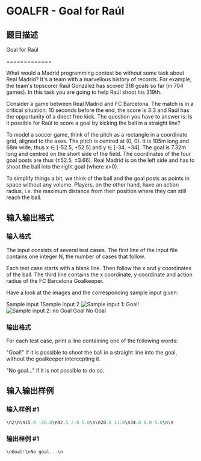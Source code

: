 # GOALFR - Goal for Raúl

## 题目描述

Goal for Raúl

=============

What would a Madrid programming contest be without some task about Real Madrid? It's a team with a marvellous history of records. For example, the team's topscorer Raúl González has scored 318 goals so far (in 704 games). In this task you are going to help Raúl shoot his 319th.

Consider a game between Real Madrid and FC Barcelona. The match is in a critical situation: 10 seconds before the end, the score is 3:3 and Raúl has the opportunity of a direct free kick. The question you have to answer is: Is it possible for Raúl to score a goal by kicking the ball in a straight line?

To model a soccer game, think of the pitch as a rectangle in a coordinate grid, aligned to the axes. The pitch is centred at (0, 0). It is 105m long and 68m wide, thus x ∈ \[-52.5, +52.5\] and y ∈ \[-34, +34\]. The goal is 7.32m long and centred on the short side of the field. The coordinates of the four goal posts are thus (±52.5, ±3.66). Real Madrid is on the left side and has to shoot the ball into the right goal (where x>0).

To simplify things a bit, we think of the ball and the goal posts as points in space without any volume. Players, on the other hand, have an action radius, i.e. the maximum distance from their position where they can still reach the ball.

## 输入输出格式

### 输入格式

The input consists of several test cases. The first line of the input file contains one integer N, the number of cases that follow.

Each test case starts with a blank line. Then follow the x and y coordinates of the ball. The third line contains the x coordinate, y coordinate and action radius of the FC Barcelona Goalkeeper.

Have a look at the images and the corresponding sample input given:

Sample input 1Sample input 2 ![Sample input 1: Goal!](../../../content/jbw:goal_for_raul_1.png "Sample input 1: Goal!") ![Sample input 2: no Goal](http://www.spoj.com/content/jbw:goal_for_raul_2.png "Sample input 2: no Goal") Goal No Goal

### 输出格式

For each test case, print a line containing one of the following words:

"Goal!" if it is possible to shoot the ball in a straight line into the goal, without the goalkeeper intercepting it.

"No goal..." if it is not possible to do so.

## 输入输出样例

### 输入样例 #1

```cpp
\n2\n\n15.0 -20.0\n42.5 2.0 5.0\n\n20.0 11.0\n34.0 6.0 5.0\n\n
```


### 输出样例 #1

```cpp
\nGoal!\nNo goal...\n
```


